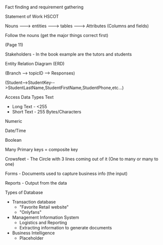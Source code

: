 Fact finding and requirement gathering 

Statement of Work 
HSCOT 

Nouns ---> entities ---> tables ---> Attributes (Columns and fields)

Follow the nouns (get the major things correct first)

(Page 11) 

Stakeholders - In the book example are the tutors and students 

Entity Relation Diagram (ERD)

(Branch --> topicID --> Responses)

(Student-->StudentKey-->StudentLastName,StudentFirstName,StudentPhone,etc...)

Access Data Types
Text
- Long Text - <255 
- Short Text - 255 Bytes/Characters

Numeric 

Date/Time

Boolean 

Many Primary keys = composite key 

Crowsfeet - The Circle with 3 lines coming out of it  (One to many or many to one)

Forms - Documents used to capture business info (the input)

Reports - Output from the data

Types of Database 
- Transaction database
	- "Favorite Retail website"
	- "Onlyfans"
- Management Information System 
	- Logistics and Reporting
	- Extracting information to generate documents 
- Business Intelligence 
	- Placeholder 

